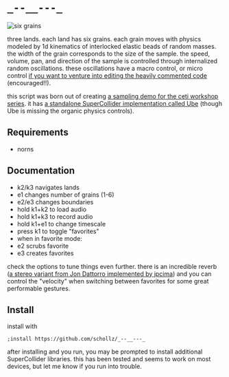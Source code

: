 # `_--__---_`

![six grains](https://repository-images.githubusercontent.com/638070059/b32be6c4-aa7e-43ad-aeed-ed96aa0daa22)

three lands. each land has six grains. each grain moves with physics modeled by 1d kinematics of interlocked elastic beads of random masses. the width of the grain corresponds to the size of the sample. the speed, volume, pan, and direction of the sample is controlled through internalized random oscillations. these oscillations have a macro control, or micro control [if you want to venture into editing the heavily commented code](https://github.com/schollz/_--__---_/blob/main/lib/Engine_Sonicules.sc#L66-L78) (encouraged!!).

this script was born out of creating [a sampling demo for the ceti workshop series](https://github.com/schollz/workshops/blob/main/2023-03-ceti-supercollider/lush-sound-baths/workshop.scd#L468-L586). it has [a standalone SuperCollider implementation called Ube](https://schollz.com/tinker/ube/) (though Ube is missing the organic physics controls).

## Requirements

- norns

## Documentation

- k2/k3 navigates lands
- e1 changes number of grains (1-6)
- e2/e3 changes boundaries
- hold k1+k2 to load audio
- hold k1+k3 to record audio
- hold k1+e1 to change timescale
- press k1 to toggle "favorites"
- when in favorite mode: 
-   e2 scrubs favorite
-   e3 creates favorites

check the options to tune things even further. there is an incredible reverb ([a stereo variant from Jon Dattorro implemented by jpcima](https://github.com/jpcima/fverb)) and you can control the "velocity" when switching between favorites for some great performable gestures. 



## Install

install with

```
;install https://github.com/schollz/_--__---_
```

after installing and you run, you may be prompted to install additional SuperCollider libraries. 
this has been tested and seems to work on most devices, but let me know if you run into trouble.
